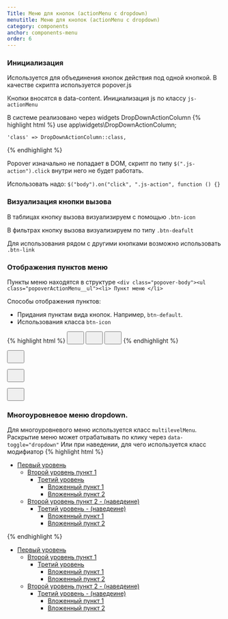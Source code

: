 ```yaml
---
Title: Меню для кнопок (actionMenu с dropdown)
menutitle: Меню для кнопок (actionMenu с dropdown)
category: components
anchor: components-menu
order: 6
---
```


### Инициализация

Используется для объединения кнопок действия под одной кнопкой. В качестве скрипта используется popover.js

Кнопки вносятся в data-content. Инициализация js по классу `js-actionMenu`

В системе реализовано через widgets DropDownActionColumn
{% highlight html %}
  use app\widgets\DropDownActionColumn;
 
    'class' => DropDownActionColumn::class,
{% endhighlight %}


Popover изначально не попадает в DOM, скрипт по типу `$(".js-action").click` внутри него не будет работать.

Использовать надо:
`$("body").on("click", ".js-action", function () {}`

### Визуализация кнопки вызова

В таблицах кнопку вызова визуализируем с помощью `.btn-icon`

В фильтрах кнопку вызова визуализируем по типу `.btn-deafult`

Для использования рядом с другими кнопками возможно использовать `.btn-link`

### Отображения пунктов меню
Пункты меню находятся в структуре
`<div class="popover-body"><ul class="popoverActionMenu__ul"><li> Пункт меню </li>`

Способы отображения пунктов:
- Придания пунктам вида кнопок. Например, `btn-default`.
- Использования класса `btn-icon`

{% highlight html %}
  <button class="btn-icon js-actionMenu"
          type="button"
          data-content="
            <button class='btn-icon btn-block'>
              <span class='svg--icon'>
                <svg class='bicolors-edit' width='16' height='16'>
                  <use xlink:href='dist/sprite.symbol.svg#bicolors-edit'></use>
                </svg>
              </span>
              <span class='btn-text'>Редактировать</span>
            </button>
          ">
          <span class="svg--icon">
            <svg class="bicolors-menu" width="24" height="24"><use xlink:href="dist/sprite.symbol.svg#bicolors-menu"></use></svg>
          </span>
  </button>
  <button class="btn-default js-actionMenu"
          type="button"
          data-content="
            <button class='btn-default btn-block'>
              <span class='svg--icon'>
                <svg class='bicolors-doc_add' width='24' height='24'>
                  <use xlink:href='dist/sprite.symbol.svg#bicolors-doc_add'></use>
                </svg>
              </span>
              <span class='btn-text'>Редактировать</span>
            </button>
          ">
          <span class="svg--icon">
            <svg class="bicolors-filter" width="24" height="24"><use xlink:href="dist/sprite.symbol.svg#bicolors-filter"></use></svg>
          </span>
  </button>
  <button class="btn-link js-actionMenu"
          type="button"
          data-content="
            <button class='btn-icon btn-block'>
              <span class='svg--icon'>
                <svg class='bicolors-plus' width='24' height='24'>
                  <use xlink:href='dist/sprite.symbol.svg#bicolors-plus'></use>
                </svg>
              </span>
              <span class='btn-text'>Добавить</span>
            </button>
          ">
          <span class="svg--icon">
            <svg class="bicolors-menu" width="24" height="24"><use xlink:href="dist/sprite.symbol.svg#bicolors-menu"></use></svg>
          </span>
  </button>
{% endhighlight %}

<div class="bs-docs-example">
  <button class="btn-icon mr-10 js-actionMenu" type="button" data-content="<button class='btn-icon btn-block'><span class='svg--icon'><svg class='bicolors-edit' width='24' height='24'><use xlink:href='dist/sprite.symbol.svg#bicolors-edit'></use></svg></span><span class='btn-text'>Редактировать</span></button> "><span class="svg--icon"><svg class="bicolors-menu" width="24" height="24"><use xlink:href="dist/sprite.symbol.svg#bicolors-menu"></use></svg></span></button>

  <button class="btn-default js-actionMenu ml-10" type="button" data-content="<button class='btn-default btn-block'><span class='svg--icon'><svg class='bicolors-doc_add' width='24' height='24'><use xlink:href='dist/sprite.symbol.svg#bicolors-doc_add'></use></svg></span><span class='btn-text'>Редактировать</span></button> "><span class="svg--icon"><svg class="bicolors-filter" width="24" height="24"><use xlink:href="dist/sprite.symbol.svg#bicolors-filter"></use></svg></span></button>

  <button class="btn-link js-actionMenu ml-10" type="button" data-content="<button class='btn-icon btn-block'><span class='svg--icon'><svg class='bicolors-plus' width='24' height='24'><use xlink:href='dist/sprite.symbol.svg#bicolors-plus'></use></svg></span><span class='btn-text'>Добавить</span></button> "><span class="svg--icon"><svg class="bicolors-menu" width="24" height="24"><use xlink:href="dist/sprite.symbol.svg#bicolors-menu"></use></svg></span></button>
</div>

### Многоуровневое меню dropdown. 
Для многоуровневого меню используется класс `multilevelMenu`. 
Раскрытие меню может отрабатывать по клику через `data-toggle="dropdown"`
Или при наведении, для чего используется класс модифиатор
{% highlight html %}
 <ul class="multilevelMenu">
    <li class="dropdown">
      <a class="dropdown dropdown-toggle" href="#" data-toggle="dropdown">
        Первый уровень
      </a>
      <ul class="dropdown-menu">
        <li class="dropdown__items dropdown dropdown-submenu">
          <a class="dropdown__link dropdown-toggle" href="#" data-toggle="dropdown">
            Второй уровень пункт 1
          </a>
          <ul class="dropdown-menu">
            <li class="dropdown__items dropdown dropdown-submenu">
              <a class="dropdown__link dropdown-toggle" href="#" data-toggle="dropdown">
                Третий уровень
              </a>
              <ul class="dropdown-menu">
                <li class="dropdown__items">
                  <a class="dropdown__link" href="#">Вложенный пункт 1</a>
                </li>
                <li class="dropdown__items">
                  <a class="dropdown__link" href="#">Вложенный пункт 2</a>
                </li>
              </ul>
            </li>
          </ul>
        </li>
        <li class="dropdown__items dropdown dropdown-submenu dropdown-submenu_actionHover">
          <a class="dropdown__link dropdown-toggle" href="#" data-toggle="dropdown">
            Второй уровень пункт 2 - (наведеине)
          </a>
          <ul class="dropdown-menu">
            <li class="dropdown__items dropdown dropdown-submenu dropdown-submenu_actionHover">
              <a class="dropdown__link dropdown-toggle" href="#" data-toggle="dropdown">
                Третий уровень  - (наведеине)
              </a>
              <ul class="dropdown-menu">
                <li class="dropdown__items">
                  <a class="dropdown__link" href="#">Вложенный пункт 1</a>
                </li>
                <li class="dropdown__items">
                  <a class="dropdown__link" href="#">Вложенный пункт 2</a>
                </li>
              </ul>
            </li>
          </ul>
        </li>
      </ul>
    </li>
  </ul>
{% endhighlight %}

<div class="bs-docs-example">
  <ul class="multilevelMenu">
    <li class="dropdown">
      <a class="dropdown dropdown-toggle" href="#" data-toggle="dropdown">
        Первый уровень
      </a>
      <ul class="dropdown-menu">
        <li class="dropdown__items dropdown dropdown-submenu">
          <a class="dropdown__link dropdown-toggle" href="#" data-toggle="dropdown">
            Второй уровень пункт 1
          </a>
          <ul class="dropdown-menu">
            <li class="dropdown__items dropdown dropdown-submenu">
              <a class="dropdown__link dropdown-toggle" href="#" data-toggle="dropdown">
                Третий уровень
              </a>
              <ul class="dropdown-menu">
                <li class="dropdown__items">
                  <a class="dropdown__link" href="#">Вложенный пункт 1</a>
                </li>
                <li class="dropdown__items">
                  <a class="dropdown__link" href="#">Вложенный пункт 2</a>
                </li>
              </ul>
            </li>
          </ul>
        </li>
        <li class="dropdown__items dropdown dropdown-submenu dropdown-submenu_actionHover">
          <a class="dropdown__link dropdown-toggle" href="#" data-toggle="dropdown">
            Второй уровень пункт 2 - (наведеине)
          </a>
          <ul class="dropdown-menu">
            <li class="dropdown__items dropdown dropdown-submenu dropdown-submenu_actionHover">
              <a class="dropdown__link dropdown-toggle" href="#" data-toggle="dropdown">
                Третий уровень - (наведеине)
              </a>
              <ul class="dropdown-menu">
                <li class="dropdown__items">
                  <a class="dropdown__link" href="#">Вложенный пункт 1</a>
                </li>
                <li class="dropdown__items">
                  <a class="dropdown__link" href="#">Вложенный пункт 2</a>
                </li>
              </ul>
            </li>
          </ul>
        </li>
      </ul>
    </li>
  </ul>
</div>